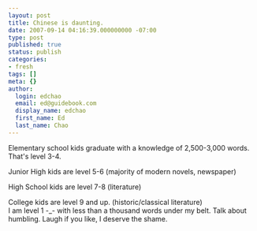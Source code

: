 ```yaml
---
layout: post
title: Chinese is daunting.
date: 2007-09-14 04:16:39.000000000 -07:00
type: post
published: true
status: publish
categories:
- fresh
tags: []
meta: {}
author:
  login: edchao
  email: ed@guidebook.com
  display_name: edchao
  first_name: Ed
  last_name: Chao
---
```

<p>Elementary school kids graduate with a knowledge of 2,500-3,000 words.  That's level 3-4.</p>
<p>Junior High kids are level 5-6 (majority of modern novels, newspaper)</p>
<p>High School kids are level 7-8 (literature)</p>
<p>College kids are level 9 and up. (historic/classical literature)<br />
I am level 1 -_- with less than a thousand words under my belt. Talk about humbling. Laugh if you like, I deserve the shame.</p>
